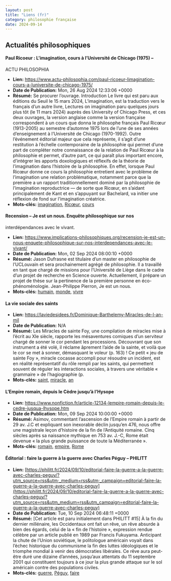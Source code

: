 ```yaml
---
layout: post
title: "Liens (fr)"
category: philosophie française
date: 2024-09-14
---
```

## Actualités philosophiques

#### Paul Ricoeur : L’imagination, cours à l’Université de Chicago (1975) –
ACTU PHILOSOPHIA

  * **Lien:** <https://www.actu-philosophia.com/paul-ricoeur-limagination-cours-a-luniversite-de-chicago-1975/>
  * **Date de Publication:** Mon, 26 Aug 2024 12:33:06 +0000
  * **Résumé:** Se procurer l’ouvrage. Introduction Le livre qui est paru aux éditions du Seuil le 15 mars 2024, L’imagination, est la traduction vers le français d’un autre livre, Lectures on imagination paru quelques jours plus tôt (le 11 mars 2024) auprès des University of Chicago Press, et ces deux ouvrages, la version anglaise comme la version française correspondent à un cours que donna le philosophe français Paul Ricœur (1913-2005) au semestre d’automne 1975 lors de l’une de ses années d’enseignement à l’Université de Chicago (1970-1992). Outre l’événement éditorial majeur que cela représente, il s’agit d’une restitution à l’échelle contemporaine de la philosophie qui permet d’une part de compléter notre connaissance de la relation de Paul Ricœur à la philosophie et permet, d’autre part, ce qui paraît plus important encore, d’intégrer les apports doxologiques et réflexifs de la théorie de l’imagination dans l’histoire de la philosophie. En effet, lorsque Paul Ricœur donne ce cours la philosophie entretient avec le problème de l’imagination une relation problématique, notamment parce que la première a un rapport traditionnellement dominé par la philosophie de l’imagination reproductrice — de sorte que Ricœur, en s’aidant principalement de Kant et en s’appuyant sur Bachelard, va initier une réflexion de fond sur l’imagination créatrice.
  * **Mots-clés:** [imagination](imagination), [Ricœur](Ricœur), [cours](cours)

#### Recension – Je est un nous. Enquête philosophique sur nos
interdépendances avec le vivant.

  * **Lien:** <https://www.implications-philosophiques.org/recension-je-est-un-nous-enquete-philosophique-sur-nos-interdependances-avec-le-vivant/>
  * **Date de Publication:** Mon, 02 Sep 2024 08:00:10 +0000
  * **Résumé:** Jason Dufrasne est titulaire d’un master en philosophie de l’UCLouvain et sera prochainement agrégé de philosophie. Il a travaillé en tant que chargé de missions pour l’Université de Liège dans le cadre d’un projet de recherche en Science ouverte. Actuellement, il prépare un projet de thèse sur la pertinence de la première personne en éco-phénoménologie. Jean-Philippe Pierron, Je est un nous.
  * **Mots-clés:** [humain](humain), [monde](monde), [vivre](vivre)

#### La vie sociale des saints

  * **Lien:** <https://laviedesidees.fr/Dominique-Barthelemy-Miracles-de-l-an-mil>
  * **Date de Publication:** N/A
  * **Résumé:** Les Miracles de sainte Foy, une compilation de miracles mise à l’écrit au XIe siècle, rapporte les mésaventures comiques d’un serviteur chargé de sonner le cor pendant les processions. Découvrant que son instrument a été volé, il réclame âprement l’aide de la sainte, et voilà que le cor se met à sonner, démasquant le voleur (p. 163) ! Ce petit « jeu de sainte Foy », miracle cocasse accompli pour résoudre un incident, est en réalité représentatif du rôle rempli par les saints, qui permettent souvent de réguler les interactions sociales, à travers une véritable « grammaire » de l’hagiographie (p.
  * **Mots-clés:** [saint](saint), [miracle](miracle), [an](an)

#### L’Empire romain, depuis le Cèdre jusqu’à l’Hysope

  * **Lien:** <https://www.nonfiction.fr/article-12134-lempire-romain-depuis-le-cedre-jusqua-lhysope.htm>
  * **Date de Publication:** Mon, 09 Sep 2024 10:00:00 +0000
  * **Résumé:** Asimov, commentant l’ascension de l’Empire romain à partir de 29 av. J.C et expliquant son inexorable déclin jusqu’en 476, nous offre une magistrale leçon d’histoire de la fin de l’Antiquité romaine. Cinq siècles après sa naissance mythique en 753 av. J.-C, Rome était devenue « la plus grande puissance de toute la Méditerranée ».
  * **Mots-clés:** [romain](romain), [empire](empire), [Rome](Rome)

#### Éditorial : faire la guerre à la guerre avec Charles Péguy – PHILITT

  * **Lien:** [https://philitt.fr/2024/09/10/editorial-faire-la-guerre-a-la-guerre-avec-charles-peguy/?utm_source=rss&utm;_medium=rss&utm;_campaign=editorial-faire-la-guerre-a-la-guerre-avec-charles-peguy](https://philitt.fr/2024/09/10/editorial-faire-la-guerre-a-la-guerre-avec-charles-peguy/?utm_source=rss&utm_medium=rss&utm_campaign=editorial-faire-la-guerre-a-la-guerre-avec-charles-peguy)
  * **Date de Publication:** Tue, 10 Sep 2024 06:48:11 +0000
  * **Résumé:** [Cet article est paru initialement dans PHILITT #15] À la fin du dernier millénaire, les Occidentaux ont fait un rêve, un rêve absurde à bien des égards, celui de la « fin de l’histoire », expression rendue célèbre par un article publié en 1989 par Francis Fukuyama. Anticipant la chute de l’Union soviétique, le politologue américain voyait dans l’échec historique du communisme la fin des luttes idéologiques et le triomphe mondial à venir des démocraties libérales. Ce rêve aura peut-être duré une dizaine d’années, jusqu’aux attentats du 11 septembre 2001 qui constituent toujours à ce jour la plus grande attaque sur le sol américain contre des populations civiles.
  * **Mots-clés:** [guerre](guerre), [Péguy](Péguy), [faire](faire)

